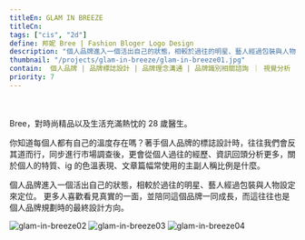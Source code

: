 ```yaml
---
titleEn: GLAM IN BREEZE
titleCn:
tags: ["cis", "2d"]
define: 邦妮 Bree | Fashion Bloger Logo Design
description: "個人品牌進入一個活出自己的狀態，相較於過往的明星、藝人經過包裝與人物設定來定位。更多人喜歡看見真實的一面，並陪同這個品牌一同成長，而這往往也是個人品牌規劃時的最終設計方向。"
thumbnail: "/projects/glam-in-breeze/glam-in-breeze01.jpg"
contain:  個人品牌 | 品牌標誌設計 | 品牌理念溝通 | 品牌識別相關諮詢 ｜ 視覺分析
priority: 7
---
```


<section>　

Bree，對時尚精品以及生活充滿熱忱的 28 歲醫生。

你知道每個人都有自己的溫度存在嗎？著手個人品牌的標誌設計時，往往我們會反其道而行，同步進行市場調查後，更會從個人過往的經歷、資訊回頭分析更多，關於個人的特質、ig 的色溫表現、文章篇幅常使用的主副人稱比例是什麼。

個人品牌進入一個活出自己的狀態，相較於過往的明星、藝人經過包裝與人物設定來定位。
更多人喜歡看見真實的一面，並陪同這個品牌一同成長，而這往往也是個人品牌規劃時的最終設計方向。

</section>

<section>

<img alt="glam-in-breeze02" data-src="/projects/glam-in-breeze/glam-in-breeze02.jpg" className="lazyload" />
<img alt="glam-in-breeze03" data-src="/projects/glam-in-breeze/glam-in-breeze03.jpg" className="lazyload" />
<img alt="glam-in-breeze04" data-src="/projects/glam-in-breeze/glam-in-breeze04.jpg" className="lazyload" />

</section>
